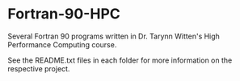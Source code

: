 Fortran-90-HPC
==============

Several Fortran 90 programs written in Dr. Tarynn Witten's High Performance Computing course. 

See the README.txt files in each folder for more information on the respective project.